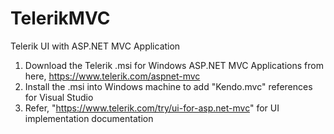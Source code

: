 # TelerikMVC
Telerik UI with ASP.NET MVC Application

1. Download the Telerik .msi for Windows ASP.NET MVC Applications from here, https://www.telerik.com/aspnet-mvc
2. Install the .msi into Windows machine to add "Kendo.mvc" references for Visual Studio
3. Refer, "https://www.telerik.com/try/ui-for-asp.net-mvc" for UI implementation documentation
